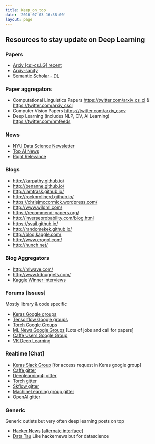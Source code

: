 ```yaml
---
title: Keep_on_top
date: '2016-07-03 16:38:00'
layout: page
---
```

## Resources to stay update on Deep Learning

### Papers

* [Arxiv [cs>cs.LG] recent](https://arxiv.org/list/cs.LG/recent) 
* [Arxiv-sanity](http://www.arxiv-sanity.com/)
* [Semantic Scholar - DL](https://www.semanticscholar.org/search?q=Deep%20Learning&sort=year&ae=false)

### Paper aggregators
* Computational Linguistics Papers https://twitter.com/arxiv_cs_cl & https://twitter.com/arxiv_cscl
* Computer Vision Papers https://twitter.com/arxiv_cscv
* Deep Learning (includes NLP, CV, AI Learning) https://twitter.com/nmfeeds


### News
* [NYU Data Science Newsletter](http://cds.nyu.edu/newsletter-3/)
* [Top AI News ](http://us11.campaign-archive2.com/home/?u=57f6c28a9354055d3398d48e8&id=0aebe4c13c) 
* [Right Relevance](http://www.rightrelevance.com/search/articles?query=deep%20learning)

### Blogs

  * <http://karpathy.github.io/>
  * <http://benanne.github.io/>
  * <http://iamtrask.github.io/>
  * <http://rocknrollnerd.github.io/>
  * <https://chrisjmccormick.wordpress.com/>
  * <http://www.wildml.com/>
  * <https://recommend-papers.org/>
  * <http://inverseprobability.com/blog.html>
  * <https://svail.github.io/>
  * <http://randomekek.github.io/>
  * <http://blog.kaggle.com/>
  * <http://www.erogol.com/>
  * <http://hunch.net/>

### Blog Aggregators

 * <http://mlwave.com/>
 * <http://www.kdnuggets.com/>
 * [Kaggle Winner interviews](http://blog.kaggle.com/category/winners-interviews/)


### Forums [Issues]
Mostly library & code specific

* [Keras Google groups](https://groups.google.com/forum/?utm_source=digest&utm_medium=email#!forum/keras-users)
* [Tensorflow Google groups](https://groups.google.com/forum/#!forum/tensorflow)
* [Torch Google Groups](https://groups.google.com/forum/#!forum/torch7)
* [ML News Google Groups](https://groups.google.com/forum/?utm_source=digest&utm_medium=email#!forum/ml-news) [Lots of jobs and call for papers]
* [Caffe Users Google Group](https://groups.google.com/forum/?utm_source=digest&utm_medium=email#!forum/caffe-users)
* [VK Deep Learning](https://vk.com/deeplearning)

### Realtime [Chat]

* [Keras Slack Group](https://kerasteam.slack.com/) [for access request in Keras google group]
* [Caffe gitter](https://gitter.im/BVLC/caffe)
* [Deeplearning4j gitter](https://gitter.im/deeplearning4j/deeplearning4j)
* [Torch gitter](https://gitter.im/torch/torch7)
* [Skflow gitter](https://gitter.im/tensorflow/skflow)
* [MachineLearning group gitter](https://gitter.im/Machine-Learning-Group/chat)
* [OpenAI gitter](https://gitter.im/openai/deeplearning?source=all-rooms-list)


### Generic 
Generic outlets but very often deep learning posts on top
* [Hacker News](https://news.ycombinator.com/) [[alternate interface](http://hckrnews.com/)]
* [Data Tau](http://www.datatau.com/) Like hackernews but for datascience
